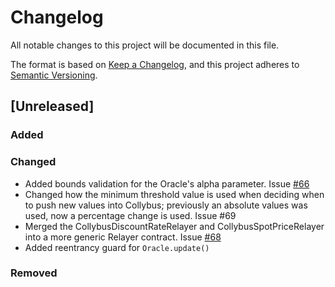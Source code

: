 # Changelog
All notable changes to this project will be documented in this file.

The format is based on [Keep a Changelog](https://keepachangelog.com/en/1.0.0/),
and this project adheres to [Semantic Versioning](https://semver.org/spec/v2.0.0.html).

## [Unreleased]

### Added

### Changed

- Added bounds validation for the Oracle's alpha parameter. Issue [#66](https://github.com/fiatdao/delphi/issues/66)
- Changed how the minimum threshold value is used when deciding when to push new values into Collybus; previously an absolute values was used, now a percentage change is used. Issue #69
- Merged the CollybusDiscountRateRelayer and CollybusSpotPriceRelayer into a more generic Relayer contract. Issue [#68](https://github.com/fiatdao/delphi/issues/68) 
- Added reentrancy guard for `Oracle.update()`

### Removed